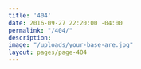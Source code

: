 ```yaml
---
title: '404'
date: 2016-09-27 22:20:00 -04:00
permalink: "/404/"
description: 
image: "/uploads/your-base-are.jpg"
layout: pages/page-404
---
```


